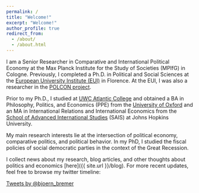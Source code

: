 ```yaml
---
permalink: /
title: "Welcome!"
excerpt: "Welcome!"
author_profile: true
redirect_from: 
  - /about/
  - /about.html
---
```


I am a Senior Researcher in Comparative and International Political Economy at the Max Planck Institute for the Study of Societies (MPIfG) in Cologne. Previously, I completed a Ph.D. in Political and Social Sciences at the [European University Institute (EUI)](https://www.eui.eu/Home.aspx") in Florence. At the EUI, I was also a researcher in the [POLCON project]("http://www.eui.eu/Projects/POLCON/Home.aspx).

Prior to my Ph.D., I studied at [UWC Atlantic College](http://www.atlanticcollege.org/) and obtained a BA in Philosophy, Politics, and Economics (PPE) from the [University of Oxford](http://www.ox.ac.uk/) and an MA in International Relations and International Economics from the [School of Advanced International Studies](https://www.sais-jhu.edu/) (SAIS) at Johns Hopkins University.

My main research interests lie at the intersection of political economy, comparative politics, and political behavior. In my PhD, I studied the fiscal policies of social democratic parties in the context of the Great Recession.

I collect news about my research, blog articles, and other thoughts about politics and economics [here]({{ site.url }}/blog). For more recent updates, feel free to browse my twitter timeline: 

<a class="twitter-timeline" data-dnt="true" href="https://twitter.com/bjoern_bremer" data-widget-id="614467895389724673">Tweets by @bjoern_bremer</a>
  <script>!function(d,s,id){var js,fjs=d.getElementsByTagName(s)[0],p=/^http:/.test(d.location)?'http':'https';if(!d.getElementById(id)){js=d.createElement(s);js.id=id;js.src=p+"://platform.twitter.com/widgets.js";fjs.parentNode.insertBefore(js,fjs);}}(document,"script","twitter-wjs");</script>
